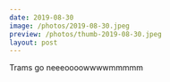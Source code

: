 ```yaml
---
date: 2019-08-30
image: /photos/2019-08-30.jpeg
preview: /photos/thumb-2019-08-30.jpeg
layout: post
---
```


Trams go neeeoooowwwwmmmmm
